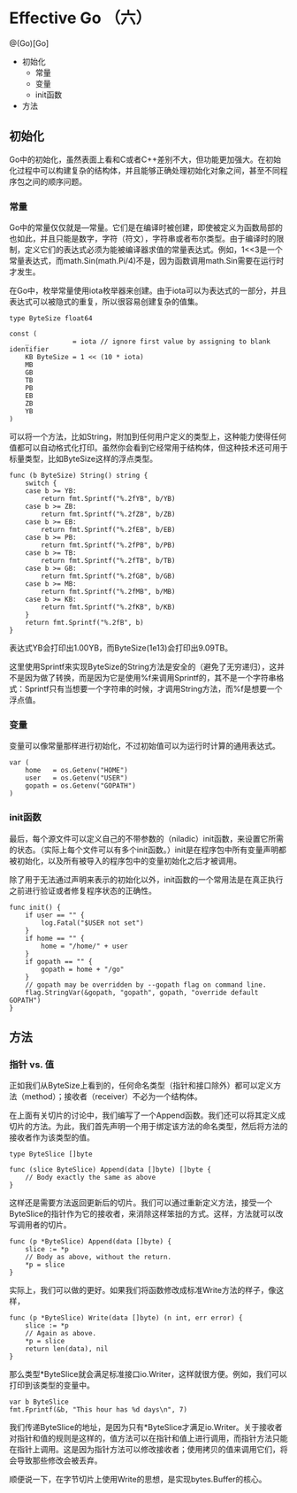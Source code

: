 # Effective Go （六）
@(Go)[Go]

+ 初始化
  + 常量
  + 变量
  + init函数
+ 方法

## 初始化

Go中的初始化，虽然表面上看和C或者C++差别不大，但功能更加强大。在初始化过程中可以构建复杂的结构体，并且能够正确处理初始化对象之间，甚至不同程序包之间的顺序问题。

### 常量

Go中的常量仅仅就是—常量。它们是在编译时被创建，即使被定义为函数局部的也如此，并且只能是数字，字符（符文），字符串或者布尔类型。由于编译时的限制，定义它们的表达式必须为能被编译器求值的常量表达式。例如，1<<3是一个常量表达式，而math.Sin(math.Pi/4)不是，因为函数调用math.Sin需要在运行时才发生。

在Go中，枚举常量使用iota枚举器来创建。由于iota可以为表达式的一部分，并且表达式可以被隐式的重复，所以很容易创建复杂的值集。

    type ByteSize float64

    const (
        _           = iota // ignore first value by assigning to blank identifier
        KB ByteSize = 1 << (10 * iota)
        MB
        GB
        TB
        PB
        EB
        ZB
        YB
    )
    
可以将一个方法，比如String，附加到任何用户定义的类型上，这种能力使得任何值都可以自动格式化打印。虽然你会看到它经常用于结构体，但这种技术还可用于标量类型，比如ByteSize这样的浮点类型。

    func (b ByteSize) String() string {
        switch {
        case b >= YB:
            return fmt.Sprintf("%.2fYB", b/YB)
        case b >= ZB:
            return fmt.Sprintf("%.2fZB", b/ZB)
        case b >= EB:
            return fmt.Sprintf("%.2fEB", b/EB)
        case b >= PB:
            return fmt.Sprintf("%.2fPB", b/PB)
        case b >= TB:
            return fmt.Sprintf("%.2fTB", b/TB)
        case b >= GB:
            return fmt.Sprintf("%.2fGB", b/GB)
        case b >= MB:
            return fmt.Sprintf("%.2fMB", b/MB)
        case b >= KB:
            return fmt.Sprintf("%.2fKB", b/KB)
        }
        return fmt.Sprintf("%.2fB", b)
    }
    
表达式YB会打印出1.00YB，而ByteSize(1e13)会打印出9.09TB。

这里使用Sprintf来实现ByteSize的String方法是安全的（避免了无穷递归），这并不是因为做了转换，而是因为它是使用%f来调用Sprintf的，其不是一个字符串格式：Sprintf只有当想要一个字符串的时候，才调用String方法，而%f是想要一个浮点值。

### 变量

变量可以像常量那样进行初始化，不过初始值可以为运行时计算的通用表达式。

    var (
        home   = os.Getenv("HOME")
        user   = os.Getenv("USER")
        gopath = os.Getenv("GOPATH")
    )

### init函数

最后，每个源文件可以定义自己的不带参数的（niladic）init函数，来设置它所需的状态。（实际上每个文件可以有多个init函数。）init是在程序包中所有变量声明都被初始化，以及所有被导入的程序包中的变量初始化之后才被调用。

除了用于无法通过声明来表示的初始化以外，init函数的一个常用法是在真正执行之前进行验证或者修复程序状态的正确性。

    func init() {
        if user == "" {
            log.Fatal("$USER not set")
        }
        if home == "" {
            home = "/home/" + user
        }
        if gopath == "" {
            gopath = home + "/go"
        }
        // gopath may be overridden by --gopath flag on command line.
        flag.StringVar(&gopath, "gopath", gopath, "override default GOPATH")
    }

## 方法

### 指针 vs. 值

正如我们从ByteSize上看到的，任何命名类型（指针和接口除外）都可以定义方法（method）；接收者（receiver）不必为一个结构体。

在上面有关切片的讨论中，我们编写了一个Append函数。我们还可以将其定义成切片的方法。为此，我们首先声明一个用于绑定该方法的命名类型，然后将方法的接收者作为该类型的值。

    type ByteSlice []byte

    func (slice ByteSlice) Append(data []byte) []byte {
        // Body exactly the same as above
    }
    
这样还是需要方法返回更新后的切片。我们可以通过重新定义方法，接受一个ByteSlice的指针作为它的接收者，来消除这样笨拙的方式。这样，方法就可以改写调用者的切片。

    func (p *ByteSlice) Append(data []byte) {
        slice := *p
        // Body as above, without the return.
        *p = slice
    }
    
实际上，我们可以做的更好。如果我们将函数修改成标准Write方法的样子，像这样，

    func (p *ByteSlice) Write(data []byte) (n int, err error) {
        slice := *p
        // Again as above.
        *p = slice
        return len(data), nil
    }
    
那么类型*ByteSlice就会满足标准接口io.Writer，这样就很方便。例如，我们可以打印到该类型的变量中。

    var b ByteSlice
    fmt.Fprintf(&b, "This hour has %d days\n", 7)
    
我们传递ByteSlice的地址，是因为只有*ByteSlice才满足io.Writer。关于接收者对指针和值的规则是这样的，值方法可以在指针和值上进行调用，而指针方法只能在指针上调用。这是因为指针方法可以修改接收者；使用拷贝的值来调用它们，将会导致那些修改会被丢弃。

顺便说一下，在字节切片上使用Write的思想，是实现bytes.Buffer的核心。